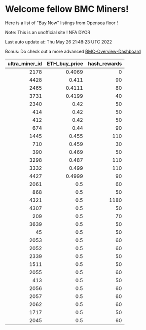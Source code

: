 # Welcome fellow BMC Miners!
Here is a list of "Buy Now" listings from Opensea floor !

Note: This is an unofficial site ! NFA DYOR

Last auto update at: Thu May 26 21:48:23 UTC 2022

Bonus: Do check out a more advanced [BMC-Overview-Dashboard](https://dune.com/defifunk/BMC-Overview-Dashboard)


|   ultra_miner_id |   ETH_buy_price |   hash_rewards |
|-----------------:|----------------:|---------------:|
|             2178 |          0.4069 |              0 |
|             4428 |          0.411  |             90 |
|             2465 |          0.4111 |             80 |
|             3731 |          0.4199 |             40 |
|             2340 |          0.42   |             50 |
|              414 |          0.42   |             50 |
|              412 |          0.42   |             50 |
|              674 |          0.44   |             90 |
|             1445 |          0.455  |            110 |
|              710 |          0.459  |             30 |
|              390 |          0.469  |             50 |
|             3298 |          0.487  |            110 |
|             3332 |          0.499  |            110 |
|             4427 |          0.4999 |             90 |
|             2061 |          0.5    |             60 |
|              868 |          0.5    |             50 |
|             4321 |          0.5    |           1180 |
|             4307 |          0.5    |             50 |
|              209 |          0.5    |             70 |
|             3639 |          0.5    |             50 |
|               45 |          0.5    |             50 |
|             2053 |          0.5    |             60 |
|             2052 |          0.5    |             60 |
|             2339 |          0.5    |             50 |
|             1511 |          0.5    |             50 |
|             2055 |          0.5    |             60 |
|              413 |          0.5    |             50 |
|             2056 |          0.5    |             60 |
|             2057 |          0.5    |             60 |
|             2062 |          0.5    |             60 |
|             1717 |          0.5    |             50 |
|             2045 |          0.5    |             60 |